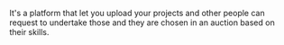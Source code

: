 It's a platform that let you upload your projects and other people can request to undertake those and they are chosen in an auction based on their skills.
